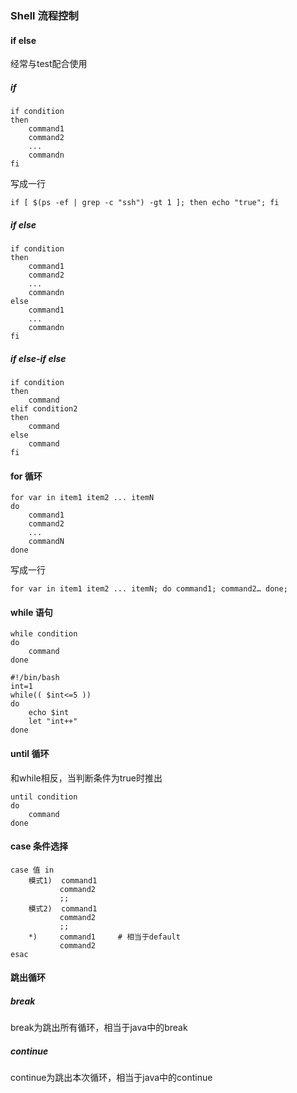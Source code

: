 ### Shell 流程控制

#### if else

经常与test配合使用

##### if

```shell
if condition
then 
	command1
	command2
	...
	commandn
fi
```

写成一行

```shell
if [ $(ps -ef | grep -c "ssh") -gt 1 ]; then echo "true"; fi
```

##### if else

```shell
if condition
then 
	command1
	command2
	...
	commandn
else
	command1
	...
	commandn
fi
```

##### if else-if else

```shell
if condition
then 
	command
elif condition2
then
	command
else
	command
fi
```

#### for 循环

```shell
for var in item1 item2 ... itemN
do	
	command1
	command2
	...
	commandN
done
```

写成一行

```shell
for var in item1 item2 ... itemN; do command1; command2… done;
```

#### while 语句

```shell
while condition
do
	command
done
```

```shell
#!/bin/bash
int=1
while(( $int<=5 ))
do	
	echo $int
	let "int++"
done
```

#### until 循环

和while相反，当判断条件为true时推出

```shell
until condition
do	
	command
done
```

#### case 条件选择

```shell
case 值 in
	模式1)  command1
		   command2
		   ;;
	模式2)  command1
		   command2
		   ;;
	*)     command1		# 相当于default
		   command2		
esac
```

#### 跳出循环

##### break

break为跳出所有循环，相当于java中的break

##### continue

continue为跳出本次循环，相当于java中的continue

#### 

